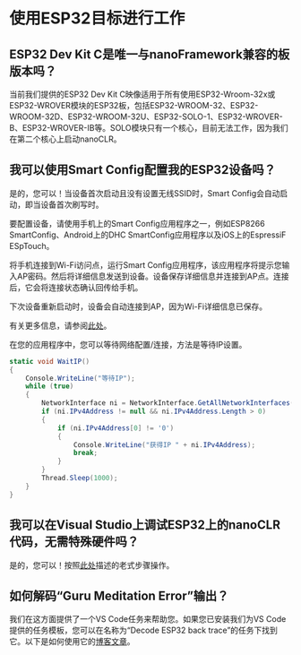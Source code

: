 # 使用ESP32目标进行工作

## ESP32 Dev Kit C是唯一与nanoFramework兼容的板版本吗？

当前我们提供的ESP32 Dev Kit C映像适用于所有使用ESP32-Wroom-32x或ESP32-WROVER模块的ESP32板，包括ESP32-WROOM-32、ESP32-WROOM-32D、ESP32-WROOM-32U、ESP32-SOLO-1、ESP32-WROVER-B、ESP32-WROVER-IB等。SOLO模块只有一个核心，目前无法工作，因为我们在第二个核心上启动nanoCLR。

## 我可以使用Smart Config配置我的ESP32设备吗？

是的，您可以！当设备首次启动且没有设置无线SSID时，Smart Config会自动启动，即当设备首次刷写时。

要配置设备，请使用手机上的Smart Config应用程序之一，例如ESP8266 SmartConfig、Android上的DHC SmartConfig应用程序以及iOS上的EspressiF ESpTouch。

将手机连接到Wi-Fi访问点，运行Smart Config应用程序，该应用程序将提示您输入AP密码。然后将详细信息发送到设备。设备保存详细信息并连接到AP点。连接后，它会将连接状态确认回传给手机。

下次设备重新启动时，设备会自动连接到AP，因为Wi-Fi详细信息已保存。

有关更多信息，请参阅[此处](https://www.switchdoc.com/2018/06/tutorial-esp32-bc24-provisioning-for-wifi)。

在您的应用程序中，您可以等待网络配置/连接，方法是等待IP设置。

```csharp
static void WaitIP()
{
    Console.WriteLine("等待IP");
    while (true)
    {
        NetworkInterface ni = NetworkInterface.GetAllNetworkInterfaces()[0];
        if (ni.IPv4Address != null && ni.IPv4Address.Length > 0)
        {
            if (ni.IPv4Address[0] != '0')
            {
                Console.WriteLine("获得IP " + ni.IPv4Address);
                break;
            }
        }
        Thread.Sleep(1000);
    }
}
```

## 我可以在Visual Studio上调试ESP32上的nanoCLR代码，无需特殊硬件吗？

是的，您可以！按照[此处](../building/build-esp32.md#debugging-nanoclr-without-special-hardware)描述的老式步骤操作。

## 如何解码“Guru Meditation Error”输出？

我们在这方面提供了一个VS Code任务来帮助您。如果您已安装我们为VS Code提供的任务模板，您可以在名称为“Decode ESP32 back trace”的任务下找到它。以下是如何使用它的[博客文章](https://jsimoesblog.wordpress.com/2022/11/04/decoding-esp32-back-trace/)。
